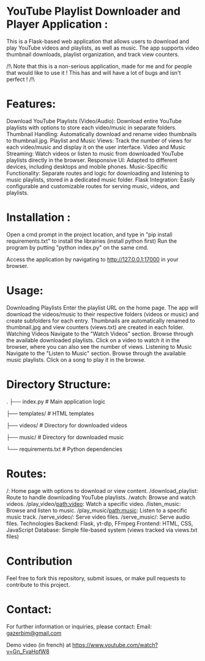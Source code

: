 # YouTube Playlist Downloader and Player Application :

This is a Flask-based web application that allows users to download and play YouTube videos and playlists, as well as music. The app supports video thumbnail downloads, playlist organization, and track view counters.

/!\ Note that this is a non-serious application, made for me and for people that would like to use it ! This has and will have a lot of bugs and isn't perfect ! /!\


# Features:

Download YouTube Playlists (Video/Audio): Download entire YouTube playlists with options to store each video/music in separate folders.
Thumbnail Handling: Automatically download and rename video thumbnails to thumbnail.jpg.
Playlist and Music Views: Track the number of views for each video/music and display it on the user interface.
Video and Music Streaming: Watch videos or listen to music from downloaded YouTube playlists directly in the browser.
Responsive UI: Adapted to different devices, including desktops and mobile phones.
Music-Specific Functionality: Separate routes and logic for downloading and listening to music playlists, stored in a dedicated music folder.
Flask Integration: Easily configurable and customizable routes for serving music, videos, and playlists.

# Installation : 

Open a cmd prompt in the project location, and type in "pip install requirements.txt" to install the librairies (install python first)
Run the program by putting "python index.py" on the same cmd.

Access the application by navigating to http://127.0.0.1:17000 in your browser.


# Usage:


Downloading Playlists
Enter the playlist URL on the home page.
The app will download the videos/music to their respective folders (videos or music) and create subfolders for each entry.
Thumbnails are automatically renamed to thumbnail.jpg and view counters (views.txt) are created in each folder.
Watching Videos
Navigate to the "Watch Videos" section.
Browse through the available downloaded playlists.
Click on a video to watch it in the browser, where you can also see the number of views.
Listening to Music
Navigate to the "Listen to Music" section.
Browse through the available music playlists.
Click on a song to play it in the browse.


# Directory Structure:

.
├── index.py                # Main application logic

├── templates/              # HTML templates

├── videos/                 # Directory for downloaded videos

├── music/                  # Directory for downloaded music

└── requirements.txt        # Python dependencies


# Routes:


/: Home page with options to download or view content.
/download_playlist: Route to handle downloading YouTube playlists.
/watch: Browse and watch videos.
/play_video/<path:video>: Watch a specific video.
/listen_music: Browse and listen to music.
/play_music/<path:music>: Listen to a specific music track.
/serve_video/<filename>: Serve video files.
/serve_music/<filename>: Serve audio files.
Technologies
Backend: Flask, yt-dlp, FFmpeg
Frontend: HTML, CSS, JavaScript
Database: Simple file-based system (views tracked via views.txt files)

# Contribution
Feel free to fork this repository, submit issues, or make pull requests to contribute to this project.


# Contact:
For further information or inquiries, please contact:
Email: gazerbim@gmail.com

Demo video (in french) at https://www.youtube.com/watch?v=Gn_FvaHofW8
